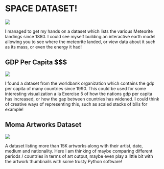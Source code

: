 # SPACE DATASET!

![](source.gif)

I managed to get my hands on a dataset which lists the various Meteorite landings
since 1880. I could see myself building an interactive earth model 
allowing you to see where the meteorite landed, or view data about it such as its mass,
or even the energy it had!

## GDP Per Capita $$$

![](rich.gif)

I found a dataset from the worldbank organization which contains
the gdp per capita of many countries since 1990. This could be used
for some interesting visualization a la Exercise 5 of how the nations
gdp per capita has increased, or how the gap between countries
has widened. I could think of creative ways of representing this,
such as scaled stacks of bills for example!

## Moma Artworks Dataset

![](painting.gif)

A dataset listing more than 15K artworks along with their artist, date,
medium and nationality. Here I am thinking of maybe comparing different
periods / countries in terms of art output, maybe even play a little bit
with the artwork thumbnails with some trusty Python software!
